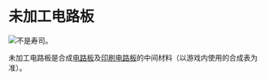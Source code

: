 # 未加工电路板

![不是寿司。](oredict:oc:materialCircuitBoardRaw)

未加工电路板是合成[电路板](circuitBoard.md)及[印刷电路板](printedCircuitBoard.md)的中间材料（以游戏内使用的合成表为准）。
